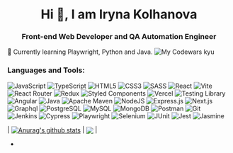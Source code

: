 <h1 align="center">Hi 👋, I am Iryna Kolhanova</h1>
<h3 align="center">Front-end Web Developer and QA Automation Engineer</h3>
🌱 Currently learning Playwright, Python and Java. 
<picture>
 <img alt="My Codewars kyu" src="https://www.codewars.com/users/Iryna%20K/badges/large">
</picture>
<h3 align="left">Languages and Tools:</h3>

   ![JavaScript](https://img.shields.io/badge/typescript-%233178C6?style=for-the-badge&logo=typescript&logoColor=white&color=%233178C6)
   ![TypeScript](https://img.shields.io/badge/TypeScript-007ACC?style=for-the-badge&logo=typescript&logoColor=white)
   ![HTML5](https://img.shields.io/badge/html5-%23E34F26.svg?style=for-the-badge&logo=html5&logoColor=white)
   ![CSS3](https://img.shields.io/badge/css3-%231572B6.svg?style=for-the-badge&logo=css3&logoColor=white)
   ![SASS](https://img.shields.io/badge/SASS-hotpink.svg?style=for-the-badge&logo=SASS&logoColor=white)
   ![React](https://img.shields.io/badge/react-%2320232a.svg?style=for-the-badge&logo=react&logoColor=%2361DAFB)
   ![Vite](https://img.shields.io/badge/vite-%23646CFF?style=for-the-badge&logo=vite&logoColor=white&color=%23646CFF)
   ![React Router](https://img.shields.io/badge/React_Router-CA4245?style=for-the-badge&logo=react-router&logoColor=white)
   ![Redux](https://img.shields.io/badge/Redux-593D88?style=for-the-badge&logo=redux&logoColor=white)
   ![Styled Components](https://img.shields.io/badge/styled--components-DB7093?style=for-the-badge&logo=styled-components&logoColor=white)
   ![Vercel](https://img.shields.io/badge/vercel-%23000000.svg?style=for-the-badge&logo=vercel&logoColor=white)
   ![Testing Library](https://img.shields.io/badge/testinglibrary-%23E33332?style=for-the-badge&logo=testinglibrary&logoColor=white&color=%23E33332)
   ![Angular](https://img.shields.io/badge/angular-%230F0F11?style=for-the-badge&logo=angular&logoColor=white&color=%230F0F11)
   ![Java](https://img.shields.io/badge/openjdk-%23000000?style=for-the-badge&logo=openjdk&logoColor=white&color=%23000000)
   ![Apache Maven](https://img.shields.io/badge/apachemaven-%23C71A36?style=for-the-badge&logo=apachemaven&logoColor=white&color=%23C71A36)
   ![NodeJS](https://img.shields.io/badge/node.js-6DA55F?style=for-the-badge&logo=nodedotjs&logoColor=white)
   ![Express.js](https://img.shields.io/badge/express.js-%23404d59.svg?style=for-the-badge&logo=express&logoColor=%2361DAFB)
   ![Next.js](https://img.shields.io/badge/next.js-%23000000?style=for-the-badge&logo=nextdotjs&logoColor=white&color=%23000000)
   ![Graphql](https://img.shields.io/badge/graphql-%23E10098?style=for-the-badge&logo=graphql&logoColor=white&color=%23E10098)
   ![PostgreSQL](https://img.shields.io/badge/postgresql-%234169E1?style=for-the-badge&logo=postgresql&logoColor=white&color=%234169E1)
   ![MySQL](https://img.shields.io/badge/mysql-%234479A1?style=for-the-badge&logo=mysql&logoColor=white&color=%234479A1)
   ![MongoDB](https://img.shields.io/badge/MongoDB-%234ea94b.svg?style=for-the-badge&logo=mongodb&logoColor=white)
   ![Postman](https://img.shields.io/badge/postman-%2523E34F26.svg?style=for-the-badge&logo=postman&logoColor=white&color=orange)
   ![Git](https://img.shields.io/badge/git-%2523E34F26.svg?style=for-the-badge&logo=git&logoColor=white&color=gray)
   ![Jenkins](https://img.shields.io/badge/jenkins-%23D24939?style=for-the-badge&logo=jenkins&logoColor=white&color=%23D24939)
   ![Cypress](https://img.shields.io/badge/cypress-6DA55F?style=for-the-badge&logo=cypress&logoColor=white)
   ![Playwright](https://img.shields.io/badge/playwright-%232EAD33?style=for-the-badge&logo=playwright&logoColor=white&color=%232EAD33)
   ![Selenium](https://img.shields.io/badge/selenium-%2343B02A?style=for-the-badge&logo=selenium&logoColor=white&color=%2343B02A)
   ![JUnit](https://img.shields.io/badge/junit5-%2325A162?style=for-the-badge&logo=junit5&logoColor=white&color=%2325A162)
   ![Jest](https://img.shields.io/badge/jest-%23C21325?style=for-the-badge&logo=jest&logoColor=white&color=red)
   ![Jasmine](https://img.shields.io/badge/jasmine-%238A4182?style=for-the-badge&logo=jasmine&logoColor=white&color=%238A4182)


| <a href="https://github.com/anuraghazra/github-readme-stats"><img align="center" src="https://github-readme-stats.vercel.app/api?username=IrynaKolh&show_icons=true&include_all_commits=true&theme=buefy&hide_border=true" alt="Anurag's github stats" /></a> | <a href="https://github.com/anuraghazra/github-readme-stats"><img align="center" src="https://github-readme-stats.vercel.app/api/top-langs/?username=IrynaKolh&layout=compact&theme=buefy&hide_border=true" /></a> |

- <!--
 RSS SCHOOL:
Stage 0 - https://github.com/rolling-scopes-school/irynakolh-JSFEPRESCHOOL
Stage 1-2 - https://github.com/rolling-scopes-school/irynakolh-JSFE2022Q1
Angular - https://github.com/rolling-scopes-school/irynakolh-ANGULAR2022Q3
Node.JS
-->
- 👯 I’m looking to collaborate on ...
- 🤔 I’m looking for help with ...
- 💬 Ask me about ...
- 📫 How to reach me: ...
- 😄 Pronouns: ...
- ⚡ Fun fact: ...
- - 🔭 I’m currently working on ...
- 🌱 I’m currently learning ...

